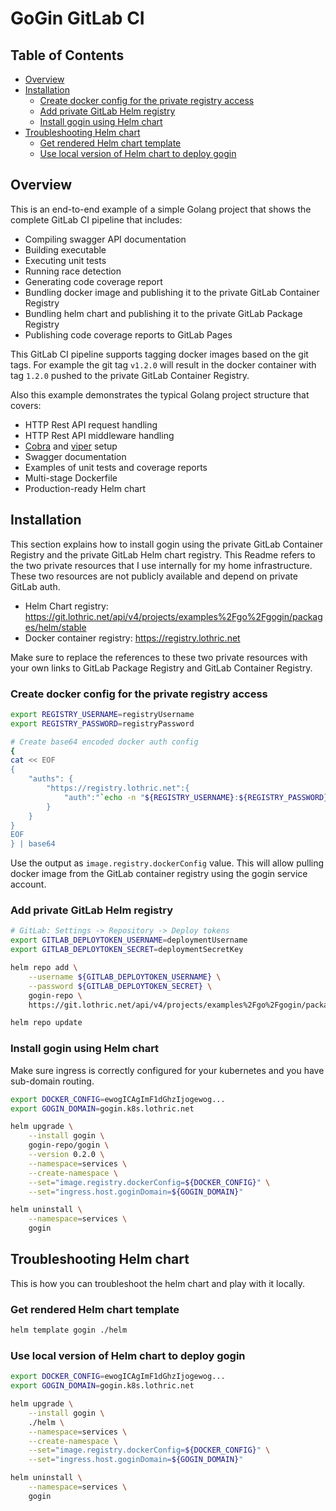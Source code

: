 # GoGin GitLab CI <!-- omit from toc -->

## Table of Contents <!-- omit from toc -->

- [Overview](#overview)
- [Installation](#installation)
  - [Create docker config for the private registry access](#create-docker-config-for-the-private-registry-access)
  - [Add private GitLab Helm registry](#add-private-gitlab-helm-registry)
  - [Install gogin using Helm chart](#install-gogin-using-helm-chart)
- [Troubleshooting Helm chart](#troubleshooting-helm-chart)
  - [Get rendered Helm chart template](#get-rendered-helm-chart-template)
  - [Use local version of Helm chart to deploy gogin](#use-local-version-of-helm-chart-to-deploy-gogin)

## Overview

This is an end-to-end example of a simple Golang project that shows the complete GitLab CI pipeline that includes: 
- Compiling swagger API documentation
- Building executable
- Executing unit tests
- Running race detection
- Generating code coverage report
- Bundling docker image and publishing it to the private GitLab Container Registry
- Bundling helm chart and publishing it to the private GitLab Package Registry
- Publishing code coverage reports to GitLab Pages

This GitLab CI pipeline supports tagging docker images based on the git tags.
For example the git tag `v1.2.0` will result in the docker container with tag `1.2.0` pushed to the private GitLab Container Registry.

Also this example demonstrates the typical Golang project structure that covers:
- HTTP Rest API request handling
- HTTP Rest API middleware handling
- [Cobra](https://github.com/spf13/cobra) and [viper](https://github.com/spf13/viper) setup
- Swagger documentation
- Examples of unit tests and coverage reports
- Multi-stage Dockerfile
- Production-ready Helm chart

## Installation

This section explains how to install gogin using the private GitLab Container Registry and the private GitLab Helm chart registry.
This Readme refers to the two private resources that I use internally for my home infrastructure. These two resources are not publicly available and depend on private GitLab auth.
- Helm Chart registry: https://git.lothric.net/api/v4/projects/examples%2Fgo%2Fgogin/packages/helm/stable
- Docker container registry: https://registry.lothric.net

Make sure to replace the references to these two private resources with your own links to GitLab Package Registry and GitLab Container Registry.

### Create docker config for the private registry access

```bash
export REGISTRY_USERNAME=registryUsername
export REGISTRY_PASSWORD=registryPassword 

# Create base64 encoded docker auth config
{
cat << EOF
{
    "auths": {
        "https://registry.lothric.net":{
            "auth":"`echo -n "${REGISTRY_USERNAME}:${REGISTRY_PASSWORD}" | base64`"
        }
    }
}
EOF
} | base64
```

Use the output as `image.registry.dockerConfig` value. This will allow pulling docker image from the GitLab container registry using the gogin service account.

### Add private GitLab Helm registry

```sh
# GitLab: Settings -> Repository -> Deploy tokens
export GITLAB_DEPLOYTOKEN_USERNAME=deploymentUsername
export GITLAB_DEPLOYTOKEN_SECRET=deploymentSecretKey

helm repo add \
    --username ${GITLAB_DEPLOYTOKEN_USERNAME} \
    --password ${GITLAB_DEPLOYTOKEN_SECRET} \
    gogin-repo \
    https://git.lothric.net/api/v4/projects/examples%2Fgo%2Fgogin/packages/helm/stable

helm repo update
```

### Install gogin using Helm chart

Make sure ingress is correctly configured for your kubernetes and you have sub-domain routing.

```sh
export DOCKER_CONFIG=ewogICAgImF1dGhzIjogewog...
export GOGIN_DOMAIN=gogin.k8s.lothric.net

helm upgrade \
    --install gogin \
    gogin-repo/gogin \
    --version 0.2.0 \
    --namespace=services \
    --create-namespace \
    --set="image.registry.dockerConfig=${DOCKER_CONFIG}" \
    --set="ingress.host.goginDomain=${GOGIN_DOMAIN}"

helm uninstall \
    --namespace=services \
    gogin
```

## Troubleshooting Helm chart

This is how you can troubleshoot the helm chart and play with it locally.

### Get rendered Helm chart template

```sh
helm template gogin ./helm
```

### Use local version of Helm chart to deploy gogin

```sh
export DOCKER_CONFIG=ewogICAgImF1dGhzIjogewog...
export GOGIN_DOMAIN=gogin.k8s.lothric.net

helm upgrade \
    --install gogin \
    ./helm \
    --namespace=services \
    --create-namespace \
    --set="image.registry.dockerConfig=${DOCKER_CONFIG}" \
    --set="ingress.host.goginDomain=${GOGIN_DOMAIN}"

helm uninstall \
    --namespace=services \
    gogin
```